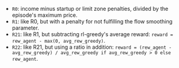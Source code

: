 - `R0`: income minus startup or limit zone penalties, divided by the episode's maximum price.
- `R1`: like R0, but with a penalty for not fulfilling the flow smoothing parameter.
- `R21`: like R1, but subtracting rl-greedy's average reward: `reward = rew_agent - max(0, avg_rew_greedy)`.
- `R22`: like R21, but using a ratio in addition:
`reward = (rew_agent - avg_rew_greedy) / avg_rew_greedy if avg_rew_greedy > 0 else rew_agent`.